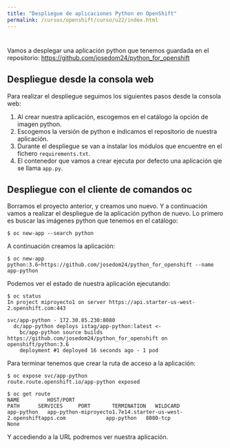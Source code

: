 ```yaml
---
title: "Despliegue de aplicaciones Python en OpenShift"
permalink: /cursos/openshift/curso/u22/index.html
---
```

# 

Vamos a desplegar una aplicación python que tenemos guardada en el repositorio: https://github.com/josedom24/python_for_openshift

## Despliegue desde la consola web

Para realizar el despliegue seguimos los siguientes pasos desde la consola web:

1. Al crear nuestra aplicación, escogemos en el catálogo la opción de imagen python.
2. Escogemos la versión de python e indicamos el repositorio de nuestra aplicación.
3. Durante el despliegue se van a instalar los módulos que encuentre en el fichero `requirements.txt`.
4. El contenedor que vamos a crear ejecuta por defecto una aplicación qie se llama `app.py`.

## Despliegue con el cliente de comandos oc

Borramos el proyecto anterior, y creamos uno nuevo. Y a continuación vamos a realizar el despliegue de la aplicación python de nuevo. Lo primero es buscar las imágenes python que tenemos en el catálogo:

    $ oc new-app --search python

A continuación creamos la aplicación:

    $ oc new-app python:3.6~https://github.com/josedom24/python_for_openshift --name app-python

Podemos ver el estado de nuestra aplicación ejecutando:

    $ oc status
    In project miproyecto1 on server https://api.starter-us-west-2.openshift.com:443

    svc/app-python - 172.30.85.230:8080
      dc/app-python deploys istag/app-python:latest <-
        bc/app-python source builds https://github.com/josedom24/python_for_openshift on openshift/python:3.6 
        deployment #1 deployed 16 seconds ago - 1 pod

Para terminar tenemos que crear la ruta de acceso a la aplicación:

    $ oc expose svc/app-python
    route.route.openshift.io/app-python exposed
    
    $ oc get route
    NAME         HOST/PORT                                                         PATH      SERVICES     PORT       TERMINATION   WILDCARD
    app-python   app-python-miproyecto1.7e14.starter-us-west-2.openshiftapps.com             app-python   8080-tcp                 None

Y accediendo a la URL podremos ver nuestra aplicación.